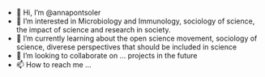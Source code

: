 - 👋 Hi, I’m @annapontsoler
- 👀 I’m interested in Microbiology and Immunology, sociology of science, the impact of science and research in society. 
- 🌱 I’m currently learning about the open science movement, sociology of science, diverese perspectives that should be included in science 
- 💞️ I’m looking to collaborate on ... projects in the future 
- 📫 How to reach me ...

<!---
annapontsoler/annapontsoler is a ✨ special ✨ repository because its `README.md` (this file) appears on your GitHub profile.
You can click the Preview link to take a look at your changes.
--->
